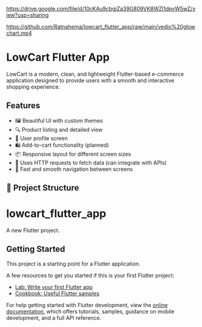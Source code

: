 https://drive.google.com/file/d/10cKAu9cbgiZa39G809VK8WZl1dpvW5wZ/view?usp=sharing

https://github.com/Ratnahema/lowcart_flutter_app/raw/main/vedio%20glowchart.mp4

#  LowCart Flutter App

LowCart is a modern, clean, and lightweight Flutter-based e-commerce application designed to provide users with a smooth and interactive shopping experience.

##  Features

- 🖼️ Beautiful UI with custom themes
- 🔍 Product listing and detailed view
- 👤 User profile screen
- 🛍️ Add-to-cart functionality (planned)
- 📦 Responsive layout for different screen sizes
- 📡 Uses HTTP requests to fetch data (can integrate with APIs)
- 🚀 Fast and smooth navigation between screens

## 📂 Project Structure



# lowcart_flutter_app

A new Flutter project.

## Getting Started

This project is a starting point for a Flutter application.

A few resources to get you started if this is your first Flutter project:

- [Lab: Write your first Flutter app](https://docs.flutter.dev/get-started/codelab)
- [Cookbook: Useful Flutter samples](https://docs.flutter.dev/cookbook)

For help getting started with Flutter development, view the
[online documentation](https://docs.flutter.dev/), which offers tutorials,
samples, guidance on mobile development, and a full API reference.
